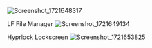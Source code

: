 ![Screenshot_1721648317](https://github.com/user-attachments/assets/0d3c098b-3bd6-4496-9d4b-81a2b2390662)

LF File Manager
![Screenshot_1721649134](https://github.com/user-attachments/assets/2e47acbc-202a-45de-ace2-31f764e0c1b8)

Hyprlock Lockscreen
![Screenshot_1721653825](https://github.com/user-attachments/assets/61a74759-9e25-48c7-817f-48f66e830816)
